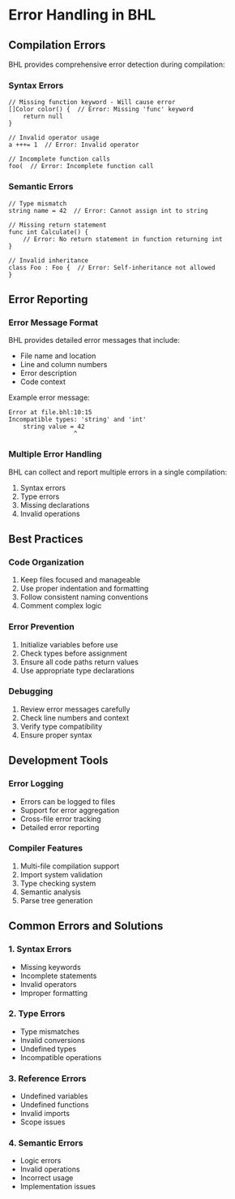 # Error Handling in BHL

## Compilation Errors

BHL provides comprehensive error detection during compilation:

### Syntax Errors

```bhl
// Missing function keyword - Will cause error
[]Color color() {  // Error: Missing 'func' keyword
    return null
}

// Invalid operator usage
a +++= 1  // Error: Invalid operator

// Incomplete function calls
foo(  // Error: Incomplete function call
```

### Semantic Errors

```bhl
// Type mismatch
string name = 42  // Error: Cannot assign int to string

// Missing return statement
func int Calculate() {
    // Error: No return statement in function returning int
}

// Invalid inheritance
class Foo : Foo {  // Error: Self-inheritance not allowed
}
```

## Error Reporting

### Error Message Format

BHL provides detailed error messages that include:
- File name and location
- Line and column numbers
- Error description
- Code context

Example error message:
```
Error at file.bhl:10:15
Incompatible types: 'string' and 'int'
    string value = 42
                  ^
```

### Multiple Error Handling

BHL can collect and report multiple errors in a single compilation:

1. Syntax errors
2. Type errors
3. Missing declarations
4. Invalid operations

## Best Practices

### Code Organization

1. Keep files focused and manageable
2. Use proper indentation and formatting
3. Follow consistent naming conventions
4. Comment complex logic

### Error Prevention

1. Initialize variables before use
2. Check types before assignment
3. Ensure all code paths return values
4. Use appropriate type declarations

### Debugging

1. Review error messages carefully
2. Check line numbers and context
3. Verify type compatibility
4. Ensure proper syntax

## Development Tools

### Error Logging

- Errors can be logged to files
- Support for error aggregation
- Cross-file error tracking
- Detailed error reporting

### Compiler Features

1. Multi-file compilation support
2. Import system validation
3. Type checking system
4. Semantic analysis
5. Parse tree generation

## Common Errors and Solutions

### 1. Syntax Errors
- Missing keywords
- Incomplete statements
- Invalid operators
- Improper formatting

### 2. Type Errors
- Type mismatches
- Invalid conversions
- Undefined types
- Incompatible operations

### 3. Reference Errors
- Undefined variables
- Undefined functions
- Invalid imports
- Scope issues

### 4. Semantic Errors
- Logic errors
- Invalid operations
- Incorrect usage
- Implementation issues
